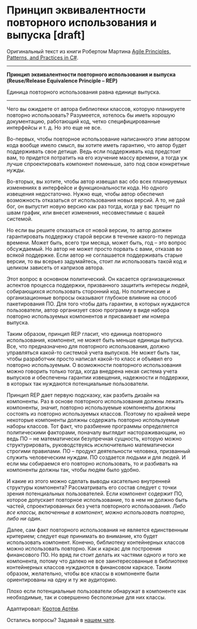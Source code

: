 # Принцип эквивалентности повторного использования и выпуска [draft]

Оригинальный текст из книги Робертом Мартина [Agile Principles, Patterns, and Practices in C#](https://www.amazon.com/Agile-Principles-Patterns-Practices-C/dp/0131857258).

---
**Принцип эквивалентности повторного использования и выпуска (Reuse/Release Equivalence Principle – REP)**

Единица повторного использования равна единице выпуска.

---

Чего вы ожидаете от автора библиотеки классов, которую планируете повторно использовать? Разумеется, хотелось бы иметь хорошую документацию, работающий код, четко специфицированные интерфейсы и т. д. Но это еще не все.

Во-первых, чтобы повторное использование написанного этим автором кода вообще имело смысл, вы хотите иметь гарантию, что автор будет поддерживать свое детище. Ведь если поддерживать код предстоит вам, то придется потратить на его изучение массу времени, а тогда уж лучше спроектировать компонент поменьше, зато под свои конкретные нужды.

Во-вторых, вы хотите, чтобы автор извещал вас обо всех планируемых изменениях в интерфейсе и функциональности кода. Но одного извещения недостаточно. Нужно еще, чтобы автор обеспечил возможность отказаться от использования новых версий. А то, не дай бог, он выпустит новую версию как раз тогда, когда у вас трещит по швам график, или внесет изменения, несовместимые с вашей системой.

Но если вы решите отказаться от новой версии, то автор должен гарантировать поддержку старой версии в течение какого-то периода времени. Может быть, всего три месяца, может быть, год – это вопрос обсуждаемый. Но автор не может просто порвать с вами, отказав во всякой поддержке. Если автор не соглашается поддерживать старые версии, то вы всерьез задумайтесь, стоит ли использовать такой код и целиком зависеть от капризов автора.

Этот вопрос в основном политический. Он касается организационных аспектов процесса поддержки, призванного защитить интересы людей, собирающихся использовать сторонний код. Но политические и организационные вопросы оказывают глубокое влияние на способ пакетирования ПО. Для того чтобы дать гарантии, в которых нуждаются пользователи, автор организует свою программу в виде набора повторно используемых компонентов и присваивает им номера выпуска.

Таким образом, принцип REP гласит, что единица повторного использования, компонент, не может быть меньше единицы выпуска. Все, что предназначено для повторного использования, должно управляться какой-то системой учета выпусков. Не может быть так, чтобы разработчик просто написал какой-то класс и объявил его повторно используемым. О возможности повторного использования можно говорить только тогда, когда внедрена некая система учета выпусков и обеспечены гарантии извещения, надежности и поддержки, в которых так нуждаются потенциальные пользователи.

Принцип REP дает первую подсказку, как разбить дизайн на компоненты. Раз в основе повторного использования должны лежать компоненты, значит, повторно используемые компоненты должны состоять из повторно используемых классов. Поэтому по крайней мере некоторые компоненты должны содержать повторно используемые наборы классов. Тот факт, что разбиение программы определяется политическими факторами, поначалу выглядит настораживающим, но ведь ПО – не математически безупречная сущность, которую можно структурировать, руководствуясь исключительно математически строгими правилами. ПО – продукт деятельности человека, призванный служить человеческим нуждам. ПО создается людьми и для людей. И если мы собираемся его повторно использовать, то и разбивать на компоненты должны так, чтобы людям было удобно.

И какие из этого можно сделать выводы касательно внутренней структуры компонента? Рассматривать его состав следует с точки зрения потенциальных пользователей. Если компонент содержит ПО, которое допускает повторное использование, то в нем не должно быть частей, спроектированных без учета повторного использования. *Либо все классы, включенные в компонент, можно использовать повторно, либо ни один*.

Далее, сам факт повторного использования не является единственным критерием; следует еще принимать во внимание, кто будет использовать компонент. Конечно, библиотеку контейнерных классов можно использовать повторно. Как и каркас для построения финансового ПО. Но вряд ли стоит делать их частями одного и того же компонента, потому что далеко не все заинтересованные в библиотеке контейнерных классов нуждаются в финансовом каркасе. Таким образом, желательно, чтобы все классы в компоненте были ориентированы на одну и ту же аудиторию.

Плохо если потенциальные пользователи обнаружат в компоненте как необходимые, так и совершенно бесполезные для них классы.

Адаптировал: [Кротов Артём](https://fb.com/artem.v.krotov).

Остались вопросы? Задавай в [нашем чате](https://t.me/technicalexcellenceru).
